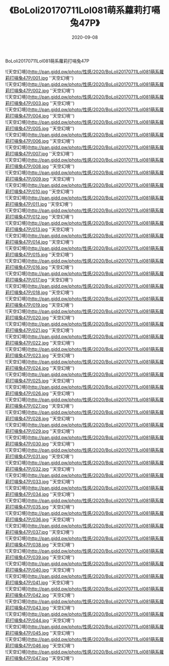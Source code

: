 ﻿---
layout: post
title:  《BoLoli20170711Lol081萌系蘿莉打嗝兔47P》
date:   2020-09-08
img: http://pan.gjdd.pw/photo/性感/2020/BoLoli20170711Lol081萌系蘿莉打嗝兔47P/000.jpg
categories: [美女, 性感, 泳衣]
---

BoLoli20170711Lol081萌系蘿莉打嗝兔47P



![天空幻境](http://pan.gjdd.pw/photo/性感/2020/BoLoli20170711Lol081萌系蘿莉打嗝兔47P/001.jpg ''天空幻境'') <br>
![天空幻境](http://pan.gjdd.pw/photo/性感/2020/BoLoli20170711Lol081萌系蘿莉打嗝兔47P/002.jpg ''天空幻境'') <br>
![天空幻境](http://pan.gjdd.pw/photo/性感/2020/BoLoli20170711Lol081萌系蘿莉打嗝兔47P/003.jpg ''天空幻境'') <br>
![天空幻境](http://pan.gjdd.pw/photo/性感/2020/BoLoli20170711Lol081萌系蘿莉打嗝兔47P/004.jpg ''天空幻境'') <br>
![天空幻境](http://pan.gjdd.pw/photo/性感/2020/BoLoli20170711Lol081萌系蘿莉打嗝兔47P/005.jpg ''天空幻境'') <br>
![天空幻境](http://pan.gjdd.pw/photo/性感/2020/BoLoli20170711Lol081萌系蘿莉打嗝兔47P/006.jpg ''天空幻境'') <br>
![天空幻境](http://pan.gjdd.pw/photo/性感/2020/BoLoli20170711Lol081萌系蘿莉打嗝兔47P/007.jpg ''天空幻境'') <br>
![天空幻境](http://pan.gjdd.pw/photo/性感/2020/BoLoli20170711Lol081萌系蘿莉打嗝兔47P/008.jpg ''天空幻境'') <br>
![天空幻境](http://pan.gjdd.pw/photo/性感/2020/BoLoli20170711Lol081萌系蘿莉打嗝兔47P/009.jpg ''天空幻境'') <br>
![天空幻境](http://pan.gjdd.pw/photo/性感/2020/BoLoli20170711Lol081萌系蘿莉打嗝兔47P/010.jpg ''天空幻境'') <br>
![天空幻境](http://pan.gjdd.pw/photo/性感/2020/BoLoli20170711Lol081萌系蘿莉打嗝兔47P/011.jpg ''天空幻境'') <br>
![天空幻境](http://pan.gjdd.pw/photo/性感/2020/BoLoli20170711Lol081萌系蘿莉打嗝兔47P/012.jpg ''天空幻境'') <br>
![天空幻境](http://pan.gjdd.pw/photo/性感/2020/BoLoli20170711Lol081萌系蘿莉打嗝兔47P/013.jpg ''天空幻境'') <br>
![天空幻境](http://pan.gjdd.pw/photo/性感/2020/BoLoli20170711Lol081萌系蘿莉打嗝兔47P/014.jpg ''天空幻境'') <br>
![天空幻境](http://pan.gjdd.pw/photo/性感/2020/BoLoli20170711Lol081萌系蘿莉打嗝兔47P/015.jpg ''天空幻境'') <br>
![天空幻境](http://pan.gjdd.pw/photo/性感/2020/BoLoli20170711Lol081萌系蘿莉打嗝兔47P/016.jpg ''天空幻境'') <br>
![天空幻境](http://pan.gjdd.pw/photo/性感/2020/BoLoli20170711Lol081萌系蘿莉打嗝兔47P/017.jpg ''天空幻境'') <br>
![天空幻境](http://pan.gjdd.pw/photo/性感/2020/BoLoli20170711Lol081萌系蘿莉打嗝兔47P/018.jpg ''天空幻境'') <br>
![天空幻境](http://pan.gjdd.pw/photo/性感/2020/BoLoli20170711Lol081萌系蘿莉打嗝兔47P/019.jpg ''天空幻境'') <br>
![天空幻境](http://pan.gjdd.pw/photo/性感/2020/BoLoli20170711Lol081萌系蘿莉打嗝兔47P/020.jpg ''天空幻境'') <br>
![天空幻境](http://pan.gjdd.pw/photo/性感/2020/BoLoli20170711Lol081萌系蘿莉打嗝兔47P/021.jpg ''天空幻境'') <br>
![天空幻境](http://pan.gjdd.pw/photo/性感/2020/BoLoli20170711Lol081萌系蘿莉打嗝兔47P/022.jpg ''天空幻境'') <br>
![天空幻境](http://pan.gjdd.pw/photo/性感/2020/BoLoli20170711Lol081萌系蘿莉打嗝兔47P/023.jpg ''天空幻境'') <br>
![天空幻境](http://pan.gjdd.pw/photo/性感/2020/BoLoli20170711Lol081萌系蘿莉打嗝兔47P/024.jpg ''天空幻境'') <br>
![天空幻境](http://pan.gjdd.pw/photo/性感/2020/BoLoli20170711Lol081萌系蘿莉打嗝兔47P/025.jpg ''天空幻境'') <br>
![天空幻境](http://pan.gjdd.pw/photo/性感/2020/BoLoli20170711Lol081萌系蘿莉打嗝兔47P/026.jpg ''天空幻境'') <br>
![天空幻境](http://pan.gjdd.pw/photo/性感/2020/BoLoli20170711Lol081萌系蘿莉打嗝兔47P/027.jpg ''天空幻境'') <br>
![天空幻境](http://pan.gjdd.pw/photo/性感/2020/BoLoli20170711Lol081萌系蘿莉打嗝兔47P/028.jpg ''天空幻境'') <br>
![天空幻境](http://pan.gjdd.pw/photo/性感/2020/BoLoli20170711Lol081萌系蘿莉打嗝兔47P/029.jpg ''天空幻境'') <br>
![天空幻境](http://pan.gjdd.pw/photo/性感/2020/BoLoli20170711Lol081萌系蘿莉打嗝兔47P/030.jpg ''天空幻境'') <br>
![天空幻境](http://pan.gjdd.pw/photo/性感/2020/BoLoli20170711Lol081萌系蘿莉打嗝兔47P/031.jpg ''天空幻境'') <br>
![天空幻境](http://pan.gjdd.pw/photo/性感/2020/BoLoli20170711Lol081萌系蘿莉打嗝兔47P/032.jpg ''天空幻境'') <br>
![天空幻境](http://pan.gjdd.pw/photo/性感/2020/BoLoli20170711Lol081萌系蘿莉打嗝兔47P/033.jpg ''天空幻境'') <br>
![天空幻境](http://pan.gjdd.pw/photo/性感/2020/BoLoli20170711Lol081萌系蘿莉打嗝兔47P/034.jpg ''天空幻境'') <br>
![天空幻境](http://pan.gjdd.pw/photo/性感/2020/BoLoli20170711Lol081萌系蘿莉打嗝兔47P/035.jpg ''天空幻境'') <br>
![天空幻境](http://pan.gjdd.pw/photo/性感/2020/BoLoli20170711Lol081萌系蘿莉打嗝兔47P/036.jpg ''天空幻境'') <br>
![天空幻境](http://pan.gjdd.pw/photo/性感/2020/BoLoli20170711Lol081萌系蘿莉打嗝兔47P/037.jpg ''天空幻境'') <br>
![天空幻境](http://pan.gjdd.pw/photo/性感/2020/BoLoli20170711Lol081萌系蘿莉打嗝兔47P/038.jpg ''天空幻境'') <br>
![天空幻境](http://pan.gjdd.pw/photo/性感/2020/BoLoli20170711Lol081萌系蘿莉打嗝兔47P/039.jpg ''天空幻境'') <br>
![天空幻境](http://pan.gjdd.pw/photo/性感/2020/BoLoli20170711Lol081萌系蘿莉打嗝兔47P/040.jpg ''天空幻境'') <br>
![天空幻境](http://pan.gjdd.pw/photo/性感/2020/BoLoli20170711Lol081萌系蘿莉打嗝兔47P/041.jpg ''天空幻境'') <br>
![天空幻境](http://pan.gjdd.pw/photo/性感/2020/BoLoli20170711Lol081萌系蘿莉打嗝兔47P/042.jpg ''天空幻境'') <br>
![天空幻境](http://pan.gjdd.pw/photo/性感/2020/BoLoli20170711Lol081萌系蘿莉打嗝兔47P/043.jpg ''天空幻境'') <br>
![天空幻境](http://pan.gjdd.pw/photo/性感/2020/BoLoli20170711Lol081萌系蘿莉打嗝兔47P/044.jpg ''天空幻境'') <br>
![天空幻境](http://pan.gjdd.pw/photo/性感/2020/BoLoli20170711Lol081萌系蘿莉打嗝兔47P/045.jpg ''天空幻境'') <br>
![天空幻境](http://pan.gjdd.pw/photo/性感/2020/BoLoli20170711Lol081萌系蘿莉打嗝兔47P/046.jpg ''天空幻境'') <br>
![天空幻境](http://pan.gjdd.pw/photo/性感/2020/BoLoli20170711Lol081萌系蘿莉打嗝兔47P/047.jpg ''天空幻境'') <br>